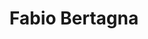 ---
title: Fabio Bertagna
member: true
roles:
    - Hardware and Challenges
    - Bachelor student in Computer Science
email: fabio.bertagna@fsmib.ch
image: fabio.jpg
---